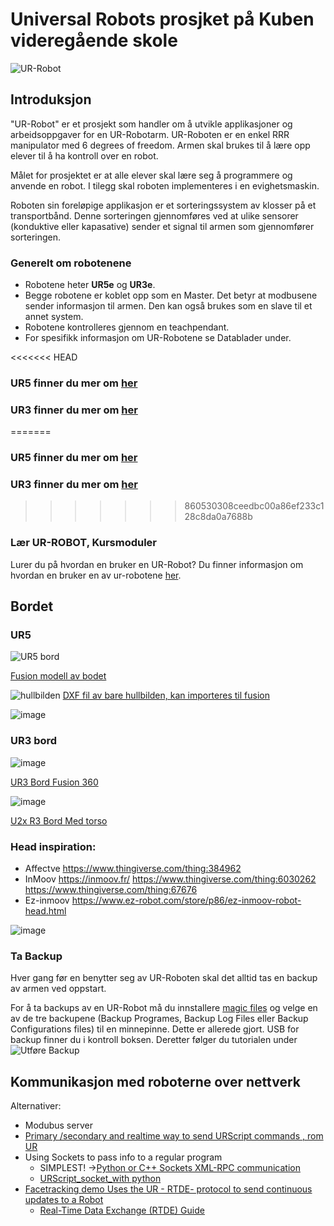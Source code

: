 # Universal Robots prosjket på Kuben videregående skole

![UR-Robot](https://github.com/robotikklinja/ur-robot/blob/master/Bilder/universal-robots-vector-logo.jpg)

## Introduksjon

"UR-Robot" er et prosjekt som handler om å utvikle applikasjoner og arbeidsoppgaver for en UR-Robotarm. UR-Roboten er en enkel RRR manipulator med 6 degrees of freedom. Armen skal brukes til å lære opp elever til å ha kontroll over en robot. 

Målet for prosjektet er at alle elever skal lære seg å programmere og anvende en robot. I tilegg skal roboten implementeres i en evighetsmaskin.

Roboten sin foreløpige applikasjon er et sorteringssystem av klosser på et transportbånd. Denne sorteringen gjennomføres ved at ulike sensorer (konduktive eller kapasative) sender et signal til armen som gjennomfører sorteringen.

### Generelt om robotenene

- Robotene heter **UR5e** og **UR3e**.
- Begge robotene er koblet opp som en Master. Det betyr at modbusene sender informasjon til armen. Den kan også brukes som en slave til et annet system.
- Robotene kontrolleres gjennom en teachpendant.  
- For spesifikk informasjon om UR-Robotene se Datablader under.

<<<<<<< HEAD
### UR5 finner du mer om [her](https://github.com/robotikklinja/ur-robot/tree/master/UR5e) 

### UR3 finner du mer om [her](https://github.com/robotikklinja/ur-robot/tree/master/UR3e)
=======
### UR5 finner du mer om [her](https://github.com/robotikklinja/ur-robot/UR5e/) 

### UR3 finner du mer om [her](https://github.com/robotikklinja/ur-robot/UR3e/)
>>>>>>> 860530308ceedbc00a86ef233c128c8da0a7688b

### Lær UR-ROBOT, Kursmoduler

Lurer du på hvordan en bruker en UR-Robot? Du finner informasjon om hvordan en bruker en av ur-robotene [her](https://github.com/robotikklinja/ur-robot/blob/master/tutorial/01.md).

## Bordet 

### UR5
![UR5 bord](https://github.com/robotikklinja/ur-robot/assets/3476653/d5283d0e-4226-467a-b334-0b3627136c3c)

[Fusion modell av bodet](https://a360.co/46JmKKY)

![hullbilden](https://github.com/robotikklinja/ur-robot/assets/3476653/75d62ced-324f-4a8c-b06a-59e9ed94c8ce)
[DXF fil av bare hullbilden, kan importeres til fusion](hullbilde_ur5.dxf)


![image](https://github.com/robotikklinja/ur-robot/assets/3476653/38d58e98-47cc-4efc-bf40-b55ff1d5af10)

### UR3 bord

![image](https://github.com/robotikklinja/ur-robot/assets/3476653/0e0b8f20-1fde-4ce2-a22f-e8fae047ab68)

[UR3 Bord Fusion 360](https://a360.co/48Xx9Tm)

![image](https://github.com/robotikklinja/ur-robot/assets/3476653/5e92c999-27d8-4146-8dc5-36b4bd22adc5)

[U2x R3 Bord Med torso](https://a360.co/4a5kdMm)

### Head inspiration:
* Affectve https://www.thingiverse.com/thing:384962
* InMoov https://inmoov.fr/ https://www.thingiverse.com/thing:6030262 https://www.thingiverse.com/thing:67676 
* Ez-inmoov https://www.ez-robot.com/store/p86/ez-inmoov-robot-head.html

![image](https://github.com/robotikklinja/ur-robot/assets/3476653/625d5c0a-87fe-463c-b3b4-63886f172d3d)


### Ta Backup
Hver gang før en benytter seg av UR-Roboten skal det alltid tas en backup av armen ved oppstart.

For å ta backups av en UR-Robot må du innstallere [magic files](https://www.universal-robots.com/download/?option=16449#section16447) og velge en av de tre backupene (Backup Programes, Backup Log Files eller Backup Configurations files) til en minnepinne. Dette er allerede gjort. USB for backup finner du i kontroll boksen.
Deretter følger du tutorialen under ![Utføre Backup](https://github.com/robotikklinja/ur-robot/blob/master/Bilder/Magic%20files.png) 

## Kommunikasjon med roboterne over nettverk

Alternativer:

* Modubus server
* [Primary /secondary and realtime way to send URScript commands , rom UR](https://docs.universal-robots.com/tutorials/urscript-tutorials/socket-communication.html)
* Using Sockets to pass info to a regular program 
  * SIMPLEST! ->[Python or C++ Sockets XML-RPC communication](https://www.universal-robots.com/articles/ur/interface-communication/xml-rpc-communication/)
  * [URScript_socket_with python](https://gist.github.com/Shawn-Armstrong/001c14d8496f1362dace27bd6e1535e1)
* [Facetracking demo Uses the UR - RTDE- protocol to send continuous updates to a Robot](https://github.com/robin-gdwl/UR_Facetracking?tab=readme-ov-file)
  * [Real-Time Data Exchange (RTDE) Guide](https://www.universal-robots.com/articles/ur/interface-communication/real-time-data-exchange-rtde-guide/)  
